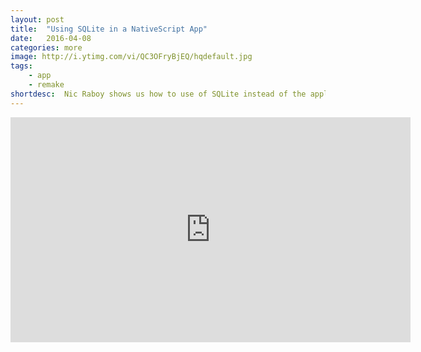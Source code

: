 ```yaml
---
layout: post
title:  "Using SQLite in a NativeScript App"
date:   2016-04-08
categories: more
image: http://i.ytimg.com/vi/QC3OFryBjEQ/hqdefault.jpg
tags: 
    - app
    - remake   
shortdesc: 	Nic Raboy shows us how to use of SQLite instead of the application settings module.
---
```

<iframe width="640" height="360" src="https://www.youtube.com/embed/QC3OFryBjEQ" frameborder="0" allowfullscreen></iframe>